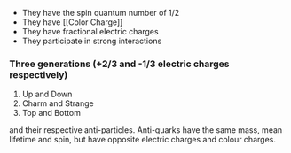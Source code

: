 - They have the spin quantum number of 1/2
- They have [[Color Charge]]
- They have fractional electric charges
- They participate in strong interactions
### Three generations (+2/3 and -1/3 electric charges respectively)
1. Up and Down
2. Charm and Strange
3. Top and Bottom

and their respective anti-particles. Anti-quarks have the same mass, mean lifetime and spin, but have opposite electric charges and colour charges.